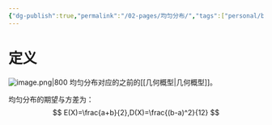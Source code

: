 ```yaml
---
{"dg-publish":true,"permalink":"/02-pages/均匀分布/","tags":["personal/blog","概率论","概念"]}
---
```


# 定义
![image.png|800](https://yelanyanyu-img-bed.oss-cn-hangzhou.aliyuncs.com/img/blog/2024/06/20240607142732.png)
均匀分布对应的之前的[[几何概型\|几何概型]]。

均匀分布的期望与方差为：
$$
E(X)=\frac{a+b}{2},D(X)=\frac{(b-a)^2}{12}
$$
